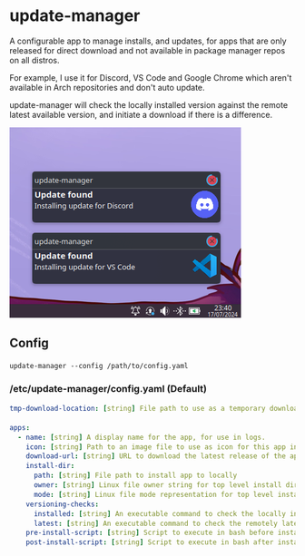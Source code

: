 # update-manager

A configurable app to manage installs, and updates, for apps that are only released for direct download and not available in package manager repos on all distros.

For example, I use it for Discord, VS Code and Google Chrome which aren't available in Arch repositories and don't auto update.

update-manager will check the locally installed version against the remote latest available version, and initiate a download if there is a difference.

![demo-img](demo.png)

## Config

`update-manager --config /path/to/config.yaml`

### /etc/update-manager/config.yaml (Default)

```yaml
tmp-download-location: [string] File path to use as a temporary download location.

apps:
  - name: [string] A display name for the app, for use in logs.
    icon: [string] Path to an image file to use as icon for this app in desktop notifications
    download-url: [string] URL to download the latest release of the application
    install-dir:
      path: [string] File path to install app to locally
      owner: [string] Linux file owner string for top level install directory and sub-files (i.e root or root:root)
      mode: [string] Linux file mode representation for top level install directory (i.e 755)
    versioning-checks:
      installed: [string] An executable command to check the locally installed version (i.e jq -r '.version' /opt/discord/resources/build_info.json)
      latest: [string] An executable command to check the remotely latest available version (i.e curl -s 'https://discord.com/api/download?platform=linux&format=tar.gz' | grep -oE '[0-9]+\.[0-9]+\.[0-9]+' | head -n 1;)
    pre-install-script: [string] Script to execute in bash before install
    post-install-script: [string] Script to execute in bash after install
```